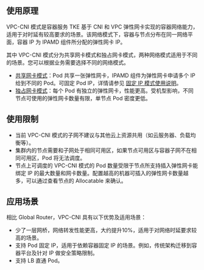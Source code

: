 
## 使用原理
VPC-CNI 模式是容器服务 TKE 基于 CNI 和 VPC 弹性网卡实现的容器网络能力，适用于对时延有较高要求的场景。该网络模式下，容器与节点分布在同一网络平面，容器 IP 为 IPAMD 组件所分配的弹性网卡 IP。


其中 VPC-CNI 模式分为共享网卡模式和独占网卡模式，两种网络模式适用于不同的场景。您可以根据业务需要选择不同的网络模式。
- [共享网卡模式](https://intl.cloud.tencent.com/document/product/457/38971)：Pod 共享一张弹性网卡，IPAMD 组件为弹性网卡申请多个 IP 给到不同的 Pod。可固定 Pod IP，详情请参见 [固定 IP 模式使用说明](https://intl.cloud.tencent.com/document/product/457/38975)。
- [独占网卡模式](https://intl.cloud.tencent.com/document/product/457/38972)：每个 Pod 有独立的弹性网卡，性能更高。受机型影响，不同节点可使用的弹性网卡数量有限，单节点 Pod 密度更低。





## 使用限制

- 当前 VPC-CNI 模式的子网不建议与其他云上资源共用（如云服务器、负载均衡等）。
- 集群内的节点需要和子网处于相同可用区，如果节点可用区与容器子网不在相同可用区，Pod 将无法调度。
- 节点上可调度的 VPC-CNI 模式的 Pod 数量受限于节点所支持插入弹性网卡能绑定 IP 的最大数量和网卡数量。配置越高的机器可插入的弹性网卡数量越多，可以通过查看节点的 Allocatable 来确认。


## 应用场景

相比 Global Router，VPC-CNI 具有以下优势及适用场景：

- 少了一层网桥，网络转发性能更高，大约提升10%，适用于对网络时延要求较高的场景。
- 支持 Pod 固定 IP，适用于依赖容器固定 IP 的场景。例如，传统架构迁移到容器平台及针对 IP 做安全策略限制。
- 支持 LB 直通 Pod。






